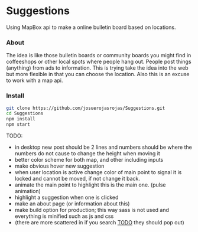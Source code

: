 # Suggestions
Using MapBox api to make a online bulletin board based on locations.

### About
The idea is like those bulletin boards or community boards you might find in coffeeshops or other local spots where people hang out. People post things (anything) from ads to information. This is trying take the idea into the web but more flexible in that you can choose the location. Also this is an excuse to work with a map api.

### Install
```bash
git clone https://github.com/josuerojasrojas/Suggestions.git
cd Suggestions
npm install
npm start
```

TODO:
- in desktop new post should be 2 lines and numbers should be  where the numbers do not cause to change the height when moving it
- better color scheme for both map, and other including inputs
- make obvious hover new suggestion
- when user location is active change color of main point to signal it is locked and cannot be moved, if not change it back.
- animate the main point to highlight this is the main one. (pulse animation)
- highlight a suggestion when one is clicked
- make an about page (or information about this)
- make build option for production; this way sass is not used and everything is minified such as js and css
- (there are more scattered in if you search [TODO](https://github.com/josuerojasrojas/Suggestions/search?q=TODO&unscoped_q=TODO) they should pop out)
